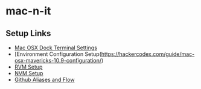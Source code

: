 # mac-n-it

## Setup Links


* [Mac OSX Dock Terminal Settings](http://www.makeuseof.com/tag/customise-mac-os-x-dock-hidden-terminal-commands/)
* [Environment Configuration Setup(https://hackercodex.com/guide/mac-osx-mavericks-10.9-configuration/)
* [RVM Setup](https://rvm.io/rvm/install)
* [NVM Setup](https://keymetrics.io/2015/02/03/installing-node-js-and-io-js-with-nvm/)
* [Github Aliases and Flow](http://haacked.com/archive/2014/07/28/github-flow-aliases/)



